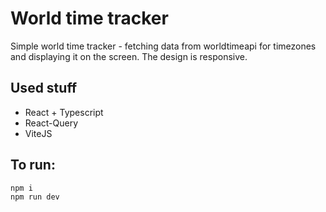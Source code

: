 # World time tracker

Simple world time tracker - fetching data from worldtimeapi for timezones and displaying it on the screen. The design is responsive.

## Used stuff

- React + Typescript
- React-Query
- ViteJS

## To run:

```
npm i
npm run dev
```
